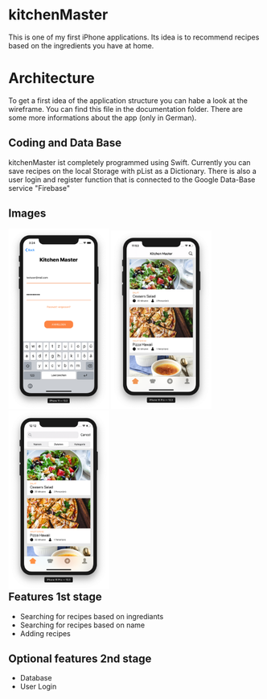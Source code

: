 # kitchenMaster
This is one of my first iPhone applications. Its idea is to recommend recipes based on the ingredients you have at home.

# Architecture
To get a first idea of the application structure you can habe a look at the wireframe. You can find this file in the documentation folder. There are some more informations about the app (only in German).

## Coding and Data Base
kitchenMaster ist completely programmed using Swift. Currently you can save recipes on the local Storage with pList as a Dictionary. There is also a user login and register function that is connected to the Google Data-Base service "Firebase"

## Images
<div style="float:left;margin:0 10px 0 0">
  <img src="documentation/Images/LoginScreen.png" width="200">
  <img src="documentation/Images/HomeScreen.png" width="200">
  <img src="documentation/Images/SearchScreen.png" width="200">
</div>

## Features 1st stage
* Searching for recipes based on ingrediants
* Searching for recipes based on name
* Adding recipes

## Optional features 2nd stage
* Database
* User Login
